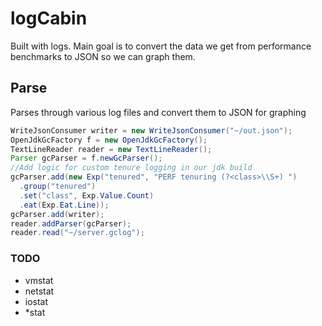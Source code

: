 # logCabin
Built with logs. Main goal is to convert the data we get from performance benchmarks to JSON so we can graph them.

## Parse
Parses through various log files and convert them to JSON for graphing

```java
WriteJsonConsumer writer = new WriteJsonConsumer("~/out.json");
OpenJdkGcFactory f = new OpenJdkGcFactory();
TextLineReader reader = new TextLineReader();
Parser gcParser = f.newGcParser();
//Add logic for custom tenure logging in our jdk build
gcParser.add(new Exp("tenured", "PERF tenuring (?<class>\\S+) ")
  .group("tenured")
  .set("class", Exp.Value.Count)
  .eat(Exp.Eat.Line));
gcParser.add(writer);
reader.addParser(gcParser);
reader.read("~/server.gclog");
```

### TODO
- vmstat
- netstat
- iostat
- *stat
